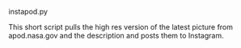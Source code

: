 instapod.py

This short script pulls the high res version of the latest picture from apod.nasa.gov and the description and posts them to Instagram.
